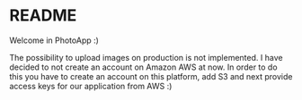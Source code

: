 # README

Welcome in PhotoApp :)

The possibility to upload images on production is not implemented. I have decided to not create an account on Amazon AWS at now. In order to do this you have to create an account on this platform, add S3 and next provide access keys for our application from AWS :)
